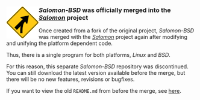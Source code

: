 ### <img src="https://raw.githubusercontent.com/urbanware-org/salomon-bsd/master/wiki/merge.png" alt="Important" height="86px" width="86px" align="left"/>*Salomon-BSD* was officially merged into the *[Salomon](https://github.com/urbanware-org/salomon)* project</a>

Once created from a fork of the original project, *Salomon-BSD* was merged with the *[Salomon](https://github.com/urbanware-org/salomon)* project again after modifying and unifying the platform dependent code.

Thus, there is a single program for both platforms, *Linux* and *BSD*.

For this reason, this separate *Salomon-BSD* repository was discontinued. You can still download the latest version available before the merge, but there will be no new features, revisions or bugfixes.

If you want to view the old `README.md` from before the merge, see [here](https://github.com/urbanware-org/salomon-bsd/edit/main/README_OLD.md).
